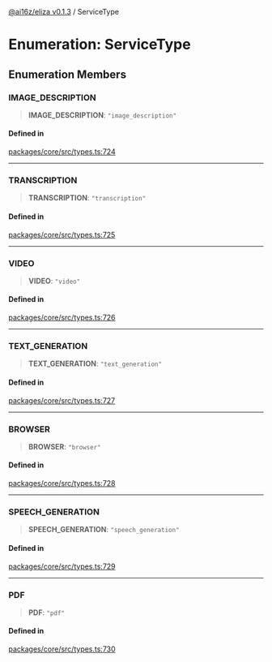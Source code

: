 [@ai16z/eliza v0.1.3](../index.md) / ServiceType

# Enumeration: ServiceType

## Enumeration Members

### IMAGE\_DESCRIPTION

> **IMAGE\_DESCRIPTION**: `"image_description"`

#### Defined in

[packages/core/src/types.ts:724](https://github.com/ai16z/eliza/blob/main/packages/core/src/types.ts#L724)

***

### TRANSCRIPTION

> **TRANSCRIPTION**: `"transcription"`

#### Defined in

[packages/core/src/types.ts:725](https://github.com/ai16z/eliza/blob/main/packages/core/src/types.ts#L725)

***

### VIDEO

> **VIDEO**: `"video"`

#### Defined in

[packages/core/src/types.ts:726](https://github.com/ai16z/eliza/blob/main/packages/core/src/types.ts#L726)

***

### TEXT\_GENERATION

> **TEXT\_GENERATION**: `"text_generation"`

#### Defined in

[packages/core/src/types.ts:727](https://github.com/ai16z/eliza/blob/main/packages/core/src/types.ts#L727)

***

### BROWSER

> **BROWSER**: `"browser"`

#### Defined in

[packages/core/src/types.ts:728](https://github.com/ai16z/eliza/blob/main/packages/core/src/types.ts#L728)

***

### SPEECH\_GENERATION

> **SPEECH\_GENERATION**: `"speech_generation"`

#### Defined in

[packages/core/src/types.ts:729](https://github.com/ai16z/eliza/blob/main/packages/core/src/types.ts#L729)

***

### PDF

> **PDF**: `"pdf"`

#### Defined in

[packages/core/src/types.ts:730](https://github.com/ai16z/eliza/blob/main/packages/core/src/types.ts#L730)
